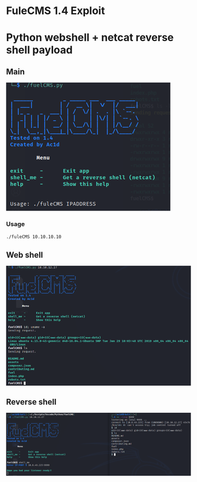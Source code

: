 # FuleCMS 1.4 Exploit 
# Python webshell + netcat reverse shell payload

## Main

![](/assets/main.png)

### Usage

```shell
./fuleCMS 10.10.10.10
```

## Web shell

![](/assets/webshell.png)

## Reverse shell

![](/assets/pwn.png)

